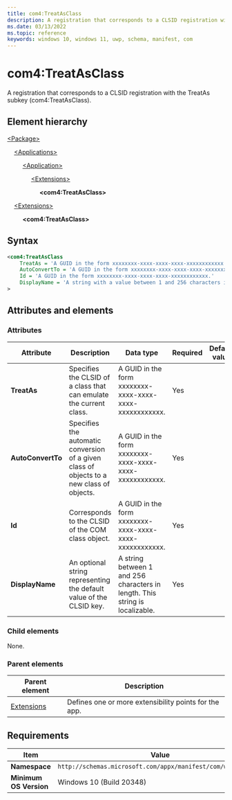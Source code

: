 ```yaml
---
title: com4:TreatAsClass
description: A registration that corresponds to a CLSID registration with the TreatAs subkey (com4:TreatAsClass).
ms.date: 03/13/2022
ms.topic: reference
keywords: windows 10, windows 11, uwp, schema, manifest, com
---
```


# com4:TreatAsClass

A registration that corresponds to a CLSID registration with the TreatAs subkey (com4:TreatAsClass).

## Element hierarchy

[\<Package\>](element-package.md)

&nbsp;&nbsp;&nbsp;&nbsp;[\<Applications\>](element-applications.md)

&nbsp;&nbsp;&nbsp;&nbsp; &nbsp;&nbsp;&nbsp;&nbsp;[\<Application\>](element-application.md)

&nbsp;&nbsp;&nbsp;&nbsp; &nbsp;&nbsp;&nbsp;&nbsp; &nbsp;&nbsp;&nbsp;&nbsp;[\<Extensions\>](element-1-extensions.md)

&nbsp;&nbsp;&nbsp;&nbsp; &nbsp;&nbsp;&nbsp;&nbsp; &nbsp;&nbsp;&nbsp;&nbsp; &nbsp;&nbsp;&nbsp;&nbsp;**\<com4:TreatAsClass\>**

&nbsp;&nbsp;&nbsp;&nbsp;[\<Extensions\>](element-1-extensions.md)

&nbsp;&nbsp;&nbsp;&nbsp; &nbsp;&nbsp;&nbsp;&nbsp;**\<com4:TreatAsClass\>**

## Syntax

```xml
<com4:TreatAsClass
    TreatAs = 'A GUID in the form xxxxxxxx-xxxx-xxxx-xxxx-xxxxxxxxxxxx.'
    AutoConvertTo = 'A GUID in the form xxxxxxxx-xxxx-xxxx-xxxx-xxxxxxxxxxxx.'
    Id = 'A GUID in the form xxxxxxxx-xxxx-xxxx-xxxx-xxxxxxxxxxxx.'
    DisplayName = 'A string with a value between 1 and 256 characters in length. This string is localizable.'
>
```

## Attributes and elements

### Attributes

| Attribute | Description | Data type | Required | Default value |
|-|-|-|-|-|
| **TreatAs** | Specifies the CLSID of a class that can emulate the current class. | A GUID in the form xxxxxxxx-xxxx-xxxx-xxxx-xxxxxxxxxxxx. | Yes |  |
| **AutoConvertTo** | Specifies the automatic conversion of a given class of objects to a new class of objects. | A GUID in the form xxxxxxxx-xxxx-xxxx-xxxx-xxxxxxxxxxxx. | Yes |  |
| **Id** | Corresponds to the CLSID of the COM class object.  | A GUID in the form xxxxxxxx-xxxx-xxxx-xxxx-xxxxxxxxxxxx. | Yes |  |
| **DisplayName** |  An optional string representing the default value of the CLSID key. | A string between 1 and 256 characters in length. This string is localizable. | Yes |  |

### Child elements

None.

### Parent elements

| Parent element | Description |
|-|-|
| [Extensions](element-1-extensions.md) | Defines one or more extensibility points for the app. |

## Requirements

| Item | Value |
|--|--|
| **Namespace** | `http://schemas.microsoft.com/appx/manifest/com/windows10/4` |
| **Minimum OS Version** | Windows 10 (Build 20348) |
